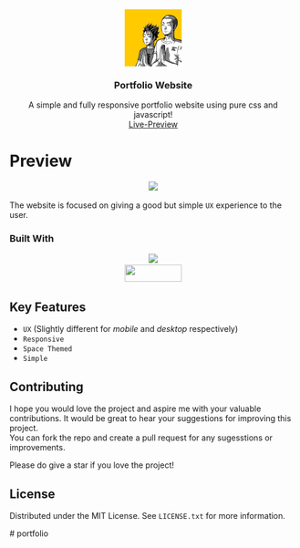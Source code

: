 <div align="center">
    <img align='center' src="src/73867910.jpeg" width='100px'>
    <h3 align='center'>Portfolio Website</h3>
    <p align='center'>A simple and fully responsive portfolio website using pure css and javascript! 
    </br>
    <a href='http://aka-shinu.github.io/'>Live-Preview</a></p>      
 </div>


# Preview

<div align='center'>
<img src='src/preview.gif' width='500px'> </img>
</div>

The website  is focused on giving a good but simple `UX` experience to the user.  


### Built With

<div align="center"> 
 <img src="https://img.shields.io/badge/javascript-%23323330.svg?style=for-the-badge&logo=javascript&logoColor=%23F7DF1E" width="100">
</br>
<img src="https://img.shields.io/badge/css3-%231572B6.svg?style=for-the-badge&logo=css3&logoColor=white" width="100" height=30>
</div>

## Key Features 

  - `UX` (Slightly different for *mobile* and *desktop* respectively)
  - `Responsive`
  - `Space Themed`
  -  `Simple`



## Contributing
   I hope you would love the project and aspire me with your valuable contributions. It would be  great to hear your suggestions for improving this project.<br>You can fork the repo and create a pull request for any sugesstions or improvements. 
   
   Please do give a star  if you love the project!


## License
  Distributed under the MIT License. See `LICENSE.txt` for more information.







#   p o r t f o l i o 
 
 
